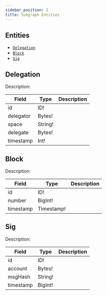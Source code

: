 ```yaml
---
sidebar_position: 2
title: Subgraph Entities
---
```


## Entities

- [`Delegation`](#delegation)
- [`Block`](#block)
- [`Sig`](#sig)

## Delegation

Description:

| Field     | Type    | Description |
| --------- | ------- | ----------- |
| id        | ID!     |             |
| delegator | Bytes!  |             |
| space     | String! |             |
| delegate  | Bytes!  |             |
| timestamp | Int!    |             |

## Block

Description:

| Field     | Type       | Description |
| --------- | ---------- | ----------- |
| id        | ID!        |             |
| number    | BigInt!    |             |
| timestamp | Timestamp! |             |

## Sig

Description:

| Field     | Type    | Description |
| --------- | ------- | ----------- |
| id        | ID!     |             |
| account   | Bytes!  |             |
| msgHash   | String! |             |
| timestamp | BigInt! |             |
